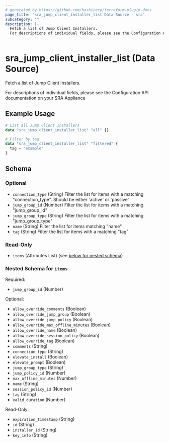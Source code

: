 ```yaml
---
# generated by https://github.com/hashicorp/terraform-plugin-docs
page_title: "sra_jump_client_installer_list Data Source - sra"
subcategory: ""
description: |-
  Fetch a list of Jump Client Installers.
  For descriptions of individual fields, please see the Configuration API documentation on your SRA Appliance
---
```


# sra_jump_client_installer_list (Data Source)

Fetch a list of Jump Client Installers.

For descriptions of individual fields, please see the Configuration API documentation on your SRA Appliance

## Example Usage

```terraform
# List all Jump Client Installers
data "sra_jump_client_installer_list" "all" {}

# Filter by tag
data "sra_jump_client_installer_list" "filtered" {
  tag = "example"
}
```

<!-- schema generated by tfplugindocs -->
## Schema

### Optional

- `connection_type` (String) Filter the list for items with a matching "connection_type". Should be either 'active' or 'passive'
- `jump_group_id` (Number) Filter the list for items with a matching "jump_group_id"
- `jump_group_type` (String) Filter the list for items with a matching "jump_group_type"
- `name` (String) Filter the list for items matching "name"
- `tag` (String) Filter the list for items with a matching "tag"

### Read-Only

- `items` (Attributes List) (see [below for nested schema](#nestedatt--items))

<a id="nestedatt--items"></a>
### Nested Schema for `items`

Required:

- `jump_group_id` (Number)

Optional:

- `allow_override_comments` (Boolean)
- `allow_override_jump_group` (Boolean)
- `allow_override_jump_policy` (Boolean)
- `allow_override_max_offline_minutes` (Boolean)
- `allow_override_name` (Boolean)
- `allow_override_session_policy` (Boolean)
- `allow_override_tag` (Boolean)
- `comments` (String)
- `connection_type` (String)
- `elevate_install` (Boolean)
- `elevate_prompt` (Boolean)
- `jump_group_type` (String)
- `jump_policy_id` (Number)
- `max_offline_minutes` (Number)
- `name` (String)
- `session_policy_id` (Number)
- `tag` (String)
- `valid_duration` (Number)

Read-Only:

- `expiration_timestamp` (String)
- `id` (String)
- `installer_id` (String)
- `key_info` (String)


